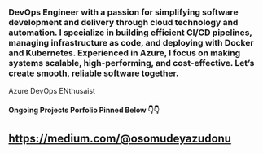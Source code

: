 ### DevOps Engineer with a passion for simplifying software development and delivery through cloud technology and automation. I specialize in building efficient CI/CD pipelines, managing infrastructure as code, and deploying with Docker and Kubernetes. Experienced in Azure, I focus on making systems scalable, high-performing, and cost-effective. Let’s create smooth, reliable software together.


Azure DevOps ENthusaist


#### Ongoing Projects Porfolio Pinned Below 👇👇

## https://medium.com/@osomudeyazudonu

